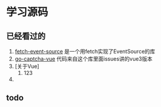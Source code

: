 # 学习源码

## 已经看过的

1. [fetch-event-source](https://github.com/Azure/fetch-event-source) 是一个用fetch实现了EventSource的库
2. [go-captcha-vue](https://github.com/wenlng/go-captcha-vue) 代码来自这个库里面issues讲的vue3版本
3. [关于Vue]
    1. 123
4. 

## todo

